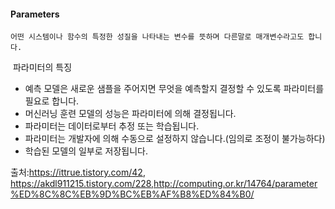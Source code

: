 #### Parameters


```
어떤 시스템이나 함수의 특정한 성질을 나타내는 변수를 뜻하며 다른말로 매개변수라고도 합니다.
```

 파라미터의 특징
- 예측 모델은 새로운 샘플을 주어지면 무엇을 예측할지 결정할 수 있도록 파라미터를 필요로 합니다.
- 머신러닝 훈련 모델의 성능은 파라미터에 의해 결정됩니다.
- 파라미터는 데이터로부터 추정 또는 학습됩니다.
- 파라미터는 개발자에 의해 수동으로 설정하지 않습니다.(임의로 조정이 불가능하다)
- 학습된 모델의 일부로 저장됩니다.

출처:https://ittrue.tistory.com/42, https://akdl911215.tistory.com/228,http://computing.or.kr/14764/parameter%ED%8C%8C%EB%9D%BC%EB%AF%B8%ED%84%B0/
